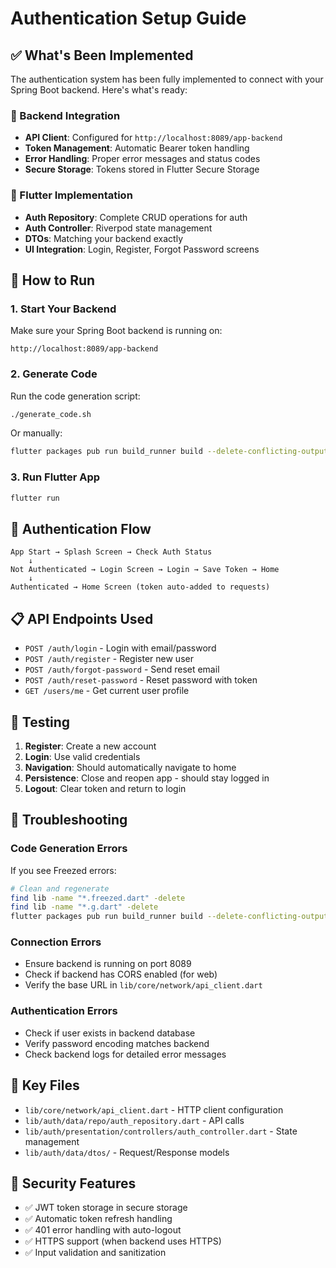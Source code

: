 # Authentication Setup Guide

## ✅ What's Been Implemented

The authentication system has been fully implemented to connect with your Spring Boot backend. Here's what's ready:

### 🔧 Backend Integration
- **API Client**: Configured for `http://localhost:8089/app-backend`
- **Token Management**: Automatic Bearer token handling
- **Error Handling**: Proper error messages and status codes
- **Secure Storage**: Tokens stored in Flutter Secure Storage

### 📱 Flutter Implementation
- **Auth Repository**: Complete CRUD operations for auth
- **Auth Controller**: Riverpod state management
- **DTOs**: Matching your backend exactly
- **UI Integration**: Login, Register, Forgot Password screens

## 🚀 How to Run

### 1. Start Your Backend
Make sure your Spring Boot backend is running on:
```
http://localhost:8089/app-backend
```

### 2. Generate Code
Run the code generation script:
```bash
./generate_code.sh
```

Or manually:
```bash
flutter packages pub run build_runner build --delete-conflicting-outputs
```

### 3. Run Flutter App
```bash
flutter run
```

## 🔄 Authentication Flow

```
App Start → Splash Screen → Check Auth Status
    ↓
Not Authenticated → Login Screen → Login → Save Token → Home
    ↓
Authenticated → Home Screen (token auto-added to requests)
```

## 📋 API Endpoints Used

- `POST /auth/login` - Login with email/password
- `POST /auth/register` - Register new user
- `POST /auth/forgot-password` - Send reset email
- `POST /auth/reset-password` - Reset password with token
- `GET /users/me` - Get current user profile

## 🧪 Testing

1. **Register**: Create a new account
2. **Login**: Use valid credentials
3. **Navigation**: Should automatically navigate to home
4. **Persistence**: Close and reopen app - should stay logged in
5. **Logout**: Clear token and return to login

## 🐛 Troubleshooting

### Code Generation Errors
If you see Freezed errors:
```bash
# Clean and regenerate
find lib -name "*.freezed.dart" -delete
find lib -name "*.g.dart" -delete
flutter packages pub run build_runner build --delete-conflicting-outputs
```

### Connection Errors
- Ensure backend is running on port 8089
- Check if backend has CORS enabled (for web)
- Verify the base URL in `lib/core/network/api_client.dart`

### Authentication Errors
- Check if user exists in backend database
- Verify password encoding matches backend
- Check backend logs for detailed error messages

## 📁 Key Files

- `lib/core/network/api_client.dart` - HTTP client configuration
- `lib/auth/data/repo/auth_repository.dart` - API calls
- `lib/auth/presentation/controllers/auth_controller.dart` - State management
- `lib/auth/data/dtos/` - Request/Response models

## 🔐 Security Features

- ✅ JWT token storage in secure storage
- ✅ Automatic token refresh handling
- ✅ 401 error handling with auto-logout
- ✅ HTTPS support (when backend uses HTTPS)
- ✅ Input validation and sanitization
